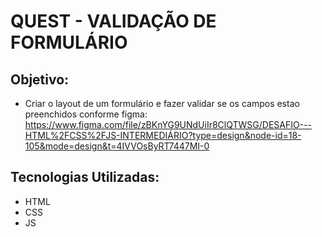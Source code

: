 # QUEST - VALIDAÇÃO DE FORMULÁRIO

## Objetivo:
- Criar o layout de um formulário e fazer validar se os campos estao preenchidos conforme figma: https://www.figma.com/file/zBKnYG9UNdUiIr8ClQTWSG/DESAFIO---HTML%2FCSS%2FJS-INTERMEDIÁRIO?type=design&node-id=18-105&mode=design&t=4IVVOsByRT7447MI-0

## Tecnologias Utilizadas:
- HTML
- CSS
- JS


